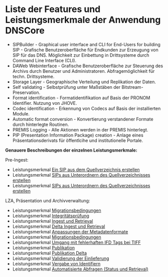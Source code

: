 # Liste der Features und Leistungsmerkmale der Anwendung DNSCore

* SIPBuilder - Graphical user interface and CLI for End-Users for building SIP - Grafische Benutzeroberfläche für Endkunden zur Erzeugung von SIP für das DNS. Möglichkeit zur Einbettung in Drittsysteme durch Command Line Interface (CLI). 
* DAWeb Webinterface - Grafische Benutzeroberfläche zur Steuerung des Archivs durch Benutzer und Administratoren. Abfragemöglichkeit für techn. Drittsysteme.
* Storage Layer - Geographische Verteilung und Replikation der Daten.
* Self validating - Selbstprüfung unter Maßstäben der Bitstream-Preservation.
* Format identification - Formatidentifikation auf Basis der PRONOM Identifier. Nutzung von JHOVE.
* Codec identification - Erkennung von Codecs auf Basis der installierten Module.
* Automatic format conversion - Konvertierung verstandener Formate durch hinterlegte Routinen. 
* PREMIS Logging - Alle Aktionen werden in der PREMIS hinterlegt.
* PIP (Presentation Information Package) creation - Anlage eines Präsentationsderivats für öffentlcihe und institutionelle Portale. 

<b>Genauere Beschreibungen der einzelnen Leistungsmerkmale:</b>

<c>Pre-Ingest:</c>
* Leistungsmerkmal [Ein SIP aus dem Quellverzeichnis erstellen](../../../../SIP-Builder/src/manual/feature_create_sip_single.md)   
* Leistungsmerkmal [SIPs aus Unterordnern des Quellverzeichnisses erstellen](feature_create_sips_multiple.md)   
* Leistungsmerkmal [SIPs aus Unterordnern des Quellverzeichnisses erstellen](feature_create_sips_nested.md)

<c>LZA, Präsentation und Archivverwaltung:</c>
* Leistungsmerkmal [Migrationsbedingungen](feature_migration_right.md)
* Leistungsmerkmal [Integritätsprüfung](feature_integrity_check.md)
* Leistungsmerkmal [Ingest und Retrieval](feature_ingest_retrieval.md)
* Leistungsmerkmal [Delta Ingest und Retrieval](feature_delta_ingest_retrieval.md)
* Leistungsmerkmal [Anpassungen der Metadatenformate](feature_metadata_updates.md)
* Leistungsmerkmal [Migrationsbedingungen](feature_migration_right.md)
* Leistungsmerkmal [Umgang mit fehlerhaften IFD Tags bei TIFF](feature_tiff_problem_detection.md)
* Leistungsmerkmal [Publikation](feature_publication.md) 
* Leistungsmerkmal [Publikation Delta](feature_publication_delta.md)
* Leistungsmerkmal [Validierung der Einlieferung](feature_ingest_validation.md)
* Leistungsmerkmal [Vergabe von Identifiern](feature_identifier_assignment.md)
* Leistungsmerkmal [Automatisierte Abfragen (Status und Retrieval)](feature_automated_queries.md) 

